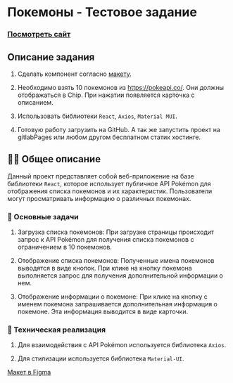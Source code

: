 # Покемоны - Тестовое задание 

### <a href="https://wcodersv.github.io/Pokemon/" target="_blank">Посмотреть сайт</a>


## Описание задания

1. Сделать компонент согласно [макету](https://www.figma.com/file/S0l7PXBwTXNWvZ3dHRq5DN/Тестовое-задания-на-вакансию-Frontend-developer?mode=dev).

2. Необходимо взять 10 покемонов из https://pokeapi.co/. Они должны отображаться в Chip. 
При нажатии появляется карточка с описанием. 

3. Использовать библиотеки `React`, `Axios`, `Material MUI`.

4. Готовую работу загрузить на GitHub. А так же запустить проект на gitlabPages или любом другом бесплатном статик хостинге.



## 👩‍💻 Общее описание
Данный проект представляет собой веб-приложение на базе библиотеки `React`, которое использует публичное API Pokémon для отображения списка покемонов и их характеристик. Пользователи могут просматривать информацию о различных покемонах.

### 📌 Основные задачи

1. Загрузка списка покемонов: При загрузке страницы происходит запрос к API Pokémon для получения списка покемонов с ограничением в 10 покемонов.

2. Отображение списка покемонов: Полученные имена покемонов выводятся в виде кнопок. При клике на кнопку покемона выполняется запрос для получения дополнительной информации о нем.

3. Отображение информации о покемоне: При клике на кнопку с именем покемона запрашивается дополнительная информация о покемоне. Эта информация выводится в виде карточки.


### 🚀 Техническая реализация
1. Для взаимодействия с API Pokémon используется библиотека `Axios`.

2. Для стилизации используется библиотека `Material-UI`.



<p><a href="https://www.figma.com/file/S0l7PXBwTXNWvZ3dHRq5DN/Тестовое-задания-на-вакансию-Frontend-developer?node-id=2%3A231&mode=dev" target="_blank">Макет в Figma</a></p>